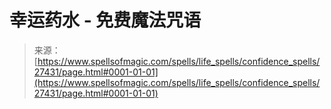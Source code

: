 <!--yml

category: 未分类

date: 2024-06-12 19:16:29

-->

# 幸运药水 - 免费魔法咒语

> 来源：[https://www.spellsofmagic.com/spells/life_spells/confidence_spells/27431/page.html#0001-01-01](https://www.spellsofmagic.com/spells/life_spells/confidence_spells/27431/page.html#0001-01-01)
